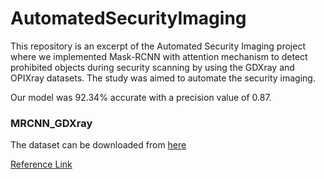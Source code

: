 # AutomatedSecurityImaging
 

This repository is an excerpt of the Automated Security Imaging project where we implemented Mask-RCNN with attention mechanism to detect prohibited objects during security scanning by using the GDXray and OPIXray datasets. The study was aimed to automate the security imaging.

Our model was 92.34\% accurate with a precision value of 0.87.

### MRCNN_GDXray
The dataset can be downloaded from [here](https://domingomery.ing.puc.cl/material/gdxray/) 

[Reference Link](http://vriffo1.sitios.ing.uc.cl/papers/journals/GDXray2015.pdf)

